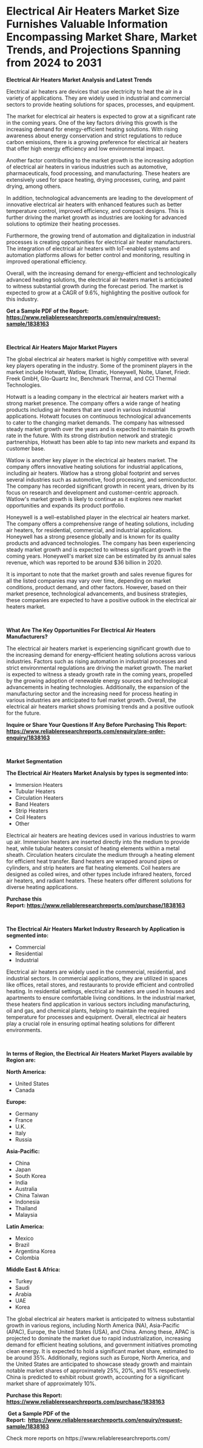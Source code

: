 <p><h1>Electrical Air Heaters Market Size Furnishes Valuable Information Encompassing Market Share, Market Trends, and Projections Spanning from 2024 to 2031</h1></p><p><strong>Electrical Air Heaters Market Analysis and Latest Trends</strong></p>
<p><p>Electrical air heaters are devices that use electricity to heat the air in a variety of applications. They are widely used in industrial and commercial sectors to provide heating solutions for spaces, processes, and equipment.</p><p>The market for electrical air heaters is expected to grow at a significant rate in the coming years. One of the key factors driving this growth is the increasing demand for energy-efficient heating solutions. With rising awareness about energy conservation and strict regulations to reduce carbon emissions, there is a growing preference for electrical air heaters that offer high energy efficiency and low environmental impact.</p><p>Another factor contributing to the market growth is the increasing adoption of electrical air heaters in various industries such as automotive, pharmaceuticals, food processing, and manufacturing. These heaters are extensively used for space heating, drying processes, curing, and paint drying, among others.</p><p>In addition, technological advancements are leading to the development of innovative electrical air heaters with enhanced features such as better temperature control, improved efficiency, and compact designs. This is further driving the market growth as industries are looking for advanced solutions to optimize their heating processes.</p><p>Furthermore, the growing trend of automation and digitalization in industrial processes is creating opportunities for electrical air heater manufacturers. The integration of electrical air heaters with IoT-enabled systems and automation platforms allows for better control and monitoring, resulting in improved operational efficiency.</p><p>Overall, with the increasing demand for energy-efficient and technologically advanced heating solutions, the electrical air heaters market is anticipated to witness substantial growth during the forecast period. The market is expected to grow at a CAGR of 9.6%, highlighting the positive outlook for this industry.</p></p>
<p><strong>Get a Sample PDF of the Report:&nbsp; <a href="https://www.reliableresearchreports.com/enquiry/request-sample/1838163">https://www.reliableresearchreports.com/enquiry/request-sample/1838163</a></strong></p>
<p>&nbsp;</p>
<p><strong>Electrical Air Heaters Major Market Players</strong></p>
<p><p>The global electrical air heaters market is highly competitive with several key players operating in the industry. Some of the prominent players in the market include Hotwatt, Watlow, Elmatic, Honeywell, Nolte, Ulanet, Friedr. Freek GmbH, Glo-Quartz Inc, Benchmark Thermal, and CCI Thermal Technologies.</p><p>Hotwatt is a leading company in the electrical air heaters market with a strong market presence. The company offers a wide range of heating products including air heaters that are used in various industrial applications. Hotwatt focuses on continuous technological advancements to cater to the changing market demands. The company has witnessed steady market growth over the years and is expected to maintain its growth rate in the future. With its strong distribution network and strategic partnerships, Hotwatt has been able to tap into new markets and expand its customer base.</p><p>Watlow is another key player in the electrical air heaters market. The company offers innovative heating solutions for industrial applications, including air heaters. Watlow has a strong global footprint and serves several industries such as automotive, food processing, and semiconductor. The company has recorded significant growth in recent years, driven by its focus on research and development and customer-centric approach. Watlow's market growth is likely to continue as it explores new market opportunities and expands its product portfolio.</p><p>Honeywell is a well-established player in the electrical air heaters market. The company offers a comprehensive range of heating solutions, including air heaters, for residential, commercial, and industrial applications. Honeywell has a strong presence globally and is known for its quality products and advanced technologies. The company has been experiencing steady market growth and is expected to witness significant growth in the coming years. Honeywell's market size can be estimated by its annual sales revenue, which was reported to be around $36 billion in 2020.</p><p>It is important to note that the market growth and sales revenue figures for all the listed companies may vary over time, depending on market conditions, product demand, and other factors. However, based on their market presence, technological advancements, and business strategies, these companies are expected to have a positive outlook in the electrical air heaters market.</p></p>
<p>&nbsp;</p>
<p><strong>What Are The Key Opportunities For Electrical Air Heaters Manufacturers?</strong></p>
<p><p>The electrical air heaters market is experiencing significant growth due to the increasing demand for energy-efficient heating solutions across various industries. Factors such as rising automation in industrial processes and strict environmental regulations are driving the market growth. The market is expected to witness a steady growth rate in the coming years, propelled by the growing adoption of renewable energy sources and technological advancements in heating technologies. Additionally, the expansion of the manufacturing sector and the increasing need for process heating in various industries are anticipated to fuel market growth. Overall, the electrical air heaters market shows promising trends and a positive outlook for the future.</p></p>
<p><strong>Inquire or Share Your Questions If Any Before Purchasing This Report: <a href="https://www.reliableresearchreports.com/enquiry/pre-order-enquiry/1838163">https://www.reliableresearchreports.com/enquiry/pre-order-enquiry/1838163</a></strong></p>
<p>&nbsp;</p>
<p><strong>Market Segmentation</strong></p>
<p><strong>The Electrical Air Heaters Market Analysis by types is segmented into:</strong></p>
<p><ul><li>Immersion Heaters</li><li>Tubular Heaters</li><li>Circulation Heaters</li><li>Band Heaters</li><li>Strip Heaters</li><li>Coil Heaters</li><li>Other</li></ul></p>
<p><p>Electrical air heaters are heating devices used in various industries to warm up air. Immersion heaters are inserted directly into the medium to provide heat, while tubular heaters consist of heating elements within a metal sheath. Circulation heaters circulate the medium through a heating element for efficient heat transfer. Band heaters are wrapped around pipes or cylinders, and strip heaters are flat heating elements. Coil heaters are designed as coiled wires, and other types include infrared heaters, forced air heaters, and radiant heaters. These heaters offer different solutions for diverse heating applications.</p></p>
<p><strong>Purchase this Report:&nbsp;<a href="https://www.reliableresearchreports.com/purchase/1838163">https://www.reliableresearchreports.com/purchase/1838163</a></strong></p>
<p>&nbsp;</p>
<p><strong>The Electrical Air Heaters Market Industry Research by Application is segmented into:</strong></p>
<p><ul><li>Commercial</li><li>Residential</li><li>Industrial</li></ul></p>
<p><p>Electrical air heaters are widely used in the commercial, residential, and industrial sectors. In commercial applications, they are utilized in spaces like offices, retail stores, and restaurants to provide efficient and controlled heating. In residential settings, electrical air heaters are used in houses and apartments to ensure comfortable living conditions. In the industrial market, these heaters find application in various sectors including manufacturing, oil and gas, and chemical plants, helping to maintain the required temperature for processes and equipment. Overall, electrical air heaters play a crucial role in ensuring optimal heating solutions for different environments.</p></p>
<p>&nbsp;</p>
<p><strong>In terms of Region, the Electrical Air Heaters Market Players available by Region are:</strong></p>
<p>
    <p> <strong> North America: </strong>
        <ul>
            <li>United States</li>
            <li>Canada</li>
        </ul>
        </p> 
    <p> <strong> Europe: </strong>
        <ul>
            <li>Germany</li>
            <li>France</li>
            <li>U.K.</li>
            <li>Italy</li>
            <li>Russia</li>
        </ul>
        </p> 
    <p> <strong> Asia-Pacific: </strong>
        <ul>
            <li>China</li>
            <li>Japan</li>
            <li>South Korea</li>
            <li>India</li>
            <li>Australia</li>
            <li>China Taiwan</li>
            <li>Indonesia</li>
            <li>Thailand</li>
            <li>Malaysia</li>
        </ul>
        </p> 
    <p> <strong> Latin America: </strong>
        <ul>
            <li>Mexico</li>
            <li>Brazil</li>
            <li>Argentina Korea</li>
            <li>Colombia</li>
        </ul>
        </p> 
    <p> <strong> Middle East & Africa: </strong>
        <ul>
            <li>Turkey</li>
            <li>Saudi</li>
            <li>Arabia</li>
            <li>UAE</li>
            <li>Korea</li>
        </ul>
    </p>
    </p>
<p><p>The global electrical air heaters market is anticipated to witness substantial growth in various regions, including North America (NA), Asia-Pacific (APAC), Europe, the United States (USA), and China. Among these, APAC is projected to dominate the market due to rapid industrialization, increasing demand for efficient heating solutions, and government initiatives promoting clean energy. It is expected to hold a significant market share, estimated to be around 35%. Additionally, regions such as Europe, North America, and the United States are anticipated to showcase steady growth and maintain notable market shares of approximately 25%, 20%, and 15% respectively. China is predicted to exhibit robust growth, accounting for a significant market share of approximately 10%.</p></p>
<p><strong>Purchase this Report: <a href="https://www.reliableresearchreports.com/purchase/1838163">https://www.reliableresearchreports.com/purchase/1838163</a></strong></p>
<p>&nbsp;<strong>Get a Sample PDF of the Report:&nbsp;&nbsp;<a href="https://www.reliableresearchreports.com/enquiry/request-sample/1838163">https://www.reliableresearchreports.com/enquiry/request-sample/1838163</a></strong></p>
<p><strong></strong></p>
<p>Check more reports on https://www.reliableresearchreports.com/</p>